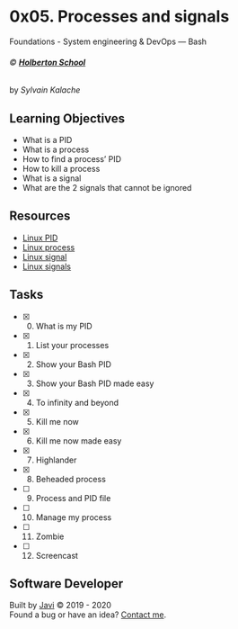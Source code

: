 # 0x05. Processes and signals
Foundations - System engineering & DevOps ― Bash

###### :copyright: **[Holberton School](https://www.holbertonschool.com/)**
by _Sylvain Kalache_

## Learning Objectives
* What is a PID
* What is a process
* How to find a process’ PID
* How to kill a process
* What is a signal
* What are the 2 signals that cannot be ignored

## Resources
* [Linux PID](http://www.linfo.org/pid.html)
* [Linux process](https://www.thegeekstuff.com/2012/03/linux-processes-environment/)
* [Linux signal](https://www.thegeekstuff.com/2012/03/linux-signals-fundamentals/)
* [Linux signals](https://www.computerhope.com/unix/signals.htm)

## Tasks
* [x] 0. What is my PID
* [x] 1. List your processes
* [x] 2. Show your Bash PID
* [x] 3. Show your Bash PID made easy
* [x] 4. To infinity and beyond
* [x] 5. Kill me now
* [x] 6. Kill me now made easy
* [x] 7. Highlander
* [x] 8. Beheaded process
* [ ] 9. Process and PID file
* [ ] 10. Manage my process
* [ ] 11. Zombie
* [ ] 12. Screencast

## Software Developer
Built by [Javi](https://github.com/javi0b01) :copyright: 2019 - 2020  
Found a bug or have an idea? [Contact me](https://www.linkedin.com/in/javi0b01/).
